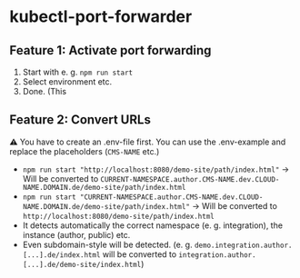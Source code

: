 # kubectl-port-forwarder

## Feature 1: Activate port forwarding
1. Start with e. g. `npm run start`
2. Select environment etc.
3. Done. (This 

## Feature 2: Convert URLs
⚠️ You have to create an .env-file first. You can use the .env-example and replace the placeholders (`CMS-NAME` etc.)

- `npm run start "http://localhost:8080/demo-site/path/index.html"` -> Will be converted to `CURRENT-NAMESPACE.author.CMS-NAME.dev.CLOUD-NAME.DOMAIN.de/demo-site/path/index.html`
- `npm run start "CURRENT-NAMESPACE.author.CMS-NAME.dev.CLOUD-NAME.DOMAIN.de/demo-site/path/index.html"` -> Will be converted to `http://localhost:8080/demo-site/path/index.html`
- It detects automatically the correct namespace (e. g. integration), the instance (author, public) etc.
- Even subdomain-style will be detected. (e. g. `demo.integration.author.[...].de/index.html` will be converted to `integration.author.[...].de/demo-site/index.html`)
